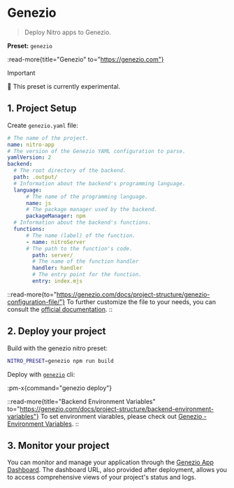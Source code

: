 # Genezio

> Deploy Nitro apps to Genezio.

**Preset:** `genezio`

:read-more{title="Genezio" to="https://genezio.com"}

> [!IMPORTANT]
> 🚧 This preset is currently experimental.

## 1. Project Setup

Create `genezio.yaml` file:

```yaml
# The name of the project.
name: nitro-app
# The version of the Genezio YAML configuration to parse.
yamlVersion: 2
backend:
  # The root directory of the backend.
  path: .output/
  # Information about the backend's programming language.
  language:
      # The name of the programming language.
      name: js
      # The package manager used by the backend.
      packageManager: npm
  # Information about the backend's functions.
  functions:
      # The name (label) of the function.
      - name: nitroServer
      # The path to the function's code.
        path: server/
        # The name of the function handler
        handler: handler
        # The entry point for the function.
        entry: index.mjs
```

::read-more{to="https://genezio.com/docs/project-structure/genezio-configuration-file/"}
To further customize the file to your needs, you can consult the
[official documentation](https://genezio.com/docs/project-structure/genezio-configuration-file/).
::


## 2. Deploy your project

Build with the genezio nitro preset:

```bash
NITRO_PRESET=genezio npm run build
```


Deploy with [`genezio`](https://npmjs.com/package/genezio) cli:

:pm-x{command="genezio deploy"}

::read-more{title="Backend Environment Variables" to="https://genezio.com/docs/project-structure/backend-environment-variables"}
To set environment viarables, please check out [Genezio - Environment Variables](https://genezio.com/docs/project-structure/backend-environment-variables).
::


## 3. Monitor your project
You can monitor and manage your application through the [Genezio App Dashboard](https://app.genez.io/dashboard). The dashboard URL, also provided after deployment, allows you to access comprehensive views of your project's status and logs.

